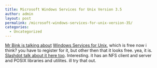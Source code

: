 ```yaml
---
title: Microsoft Windows Services for Unix Version 3.5
author: admin
layout: post
permalink: /microsoft-windows-services-for-unix-version-35/
categories:
  - Uncategorized
---
```

[Mr Bink is talking about][1] [Windows Services for Unix][2], which is free now i think? you have to register for it, but other then that it looks free. yea, it is. [Slashdot talk about it here too][3]. Interesting. it has an NFS client and server and POSIX libraries and utilites. ill try that out.

 [1]: http://bink.nu/DesktopModules/ArticleDetail.aspx?ArticleID=898
 [2]: http://www.microsoft.com/windows/sfu/
 [3]: http://slashdot.org/article.pl?sid=04/01/14/1738230&mode=nested&tid=109&tid=130&tid=185&tid=187&tid=190
